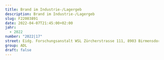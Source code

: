 ```yaml
---
title: Brand im Industrie-/Lagergeb
description: Brand im Industrie-/Lagergeb
slug: F22003891
date: 2022-04-07T21:45:00+02:00
jahr:
  - 2022
number: "2022|17"
street: Eidg. Forschungsanstalt WSL Zürcherstrasse 111, 8903 Birmensdorf ZH
group: ADL
draft: false
---
```

